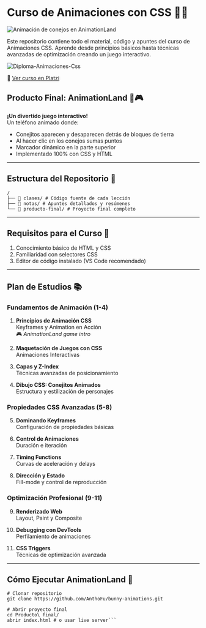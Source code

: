 # Curso de Animaciones con CSS 🎨✨

![Animación de conejos en AnimationLand](https://github.com/user-attachments/assets/389e8d1d-f1ff-4027-aece-57cd0f5f6f14)

Este repositorio contiene todo el material, código y apuntes del curso de Animaciones CSS. Aprende desde principios básicos hasta técnicas avanzadas de optimización creando un juego interactivo. 
 
![Diploma-Animaciones-Css](https://github.com/user-attachments/assets/18a52981-2456-4a9d-8881-60825103d534)

🔗 [Ver curso en Platzi](https://platzi.com/cursos/animaciones-css/) 

## Producto Final: AnimationLand 🐇🎮
**¡Un divertido juego interactivo!**  
Un teléfono animado donde:
- Conejitos aparecen y desaparecen detrás de bloques de tierra
- Al hacer clic en los conejos sumas puntos 
- Marcador dinámico en la parte superior
- Implementado 100% con CSS y HTML

---

## Estructura del Repositorio 📂
```
/
├── 📁 clases/ # Código fuente de cada lección
├── 📁 notas/ # Apuntes detallados y resúmenes
└── 📁 producto-final/ # Proyecto final completo
```

---

## Requisitos para el Curso 🚦
1. Conocimiento básico de HTML y CSS
2. Familiaridad con selectores CSS
3. Editor de código instalado (VS Code recomendado)

---

## Plan de Estudios 📚

### Fundamentos de Animación (1-4)
1. **Principios de Animación CSS**  
   Keyframes y Animation en Acción  
   🎮 *AnimationLand game intro*
   
2. **Maquetación de Juegos con CSS**  
   Animaciones Interactivas  
   
3. **Capas y Z-Index**  
   Técnicas avanzadas de posicionamiento  
   
4. **Dibujo CSS: Conejitos Animados**  
   Estructura y estilización de personajes  

### Propiedades CSS Avanzadas (5-8)
5. **Dominando Keyframes**  
   Configuración de propiedades básicas  
   
6. **Control de Animaciones**  
   Duración e iteración  
   
7. **Timing Functions**  
   Curvas de aceleración y delays  
   
8. **Dirección y Estado**  
   Fill-mode y control de reproducción  

### Optimización Profesional (9-11)
9. **Renderizado Web**  
   Layout, Paint y Composite  
   
10. **Debugging con DevTools**  
    Perfilamiento de animaciones  
    
11. **CSS Triggers**  
    Técnicas de optimización avanzada  

---

## Cómo Ejecutar AnimationLand 🚀

```
# Clonar repositorio
git clone https://github.com/AnthoFu/bunny-animations.git

# Abrir proyecto final
cd Producto\ final/
abrir index.html # o usar live server```
